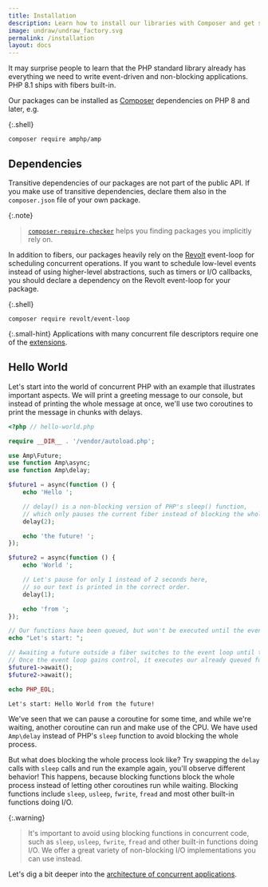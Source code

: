 ```yaml
---
title: Installation
description: Learn how to install our libraries with Composer and get started with important concepts for concurrent PHP.
image: undraw/undraw_factory.svg
permalink: /installation
layout: docs
---
```


It may surprise people to learn that the PHP standard library already has everything we need to write event-driven and
non-blocking applications. PHP 8.1 ships with fibers built-in.

Our packages can be installed as [Composer](https://getcomposer.org/) dependencies on PHP 8 and later, e.g.

{:.shell}
```plain
composer require amphp/amp
```

## Dependencies

Transitive dependencies of our packages are not part of the public API.
If you make use of transitive dependencies, declare them also in the `composer.json` file of your own package.

{:.note}
> [`composer-require-checker`](https://github.com/maglnet/ComposerRequireChecker) helps you finding packages you implicitly rely on.

In addition to fibers, our packages heavily rely on the [Revolt](https://revolt.run) event-loop for scheduling concurrent operations.
If you want to schedule low-level events instead of using higher-level abstractions, such as timers or I/O callbacks, you should declare a
dependency on the Revolt event-loop for your package.

{:.shell}
```plain
composer require revolt/event-loop
```

{:.small-hint}
Applications with many concurrent file descriptors require one of the [extensions](https://revolt.run/extensions).

## Hello World

Let's start into the world of concurrent PHP with an example that illustrates important aspects.
We will print a greeting message to our console, but instead of printing the whole message at once, we'll use two coroutines to print the message in chunks with delays. 

```php
<?php // hello-world.php

require __DIR__ . '/vendor/autoload.php';

use Amp\Future;
use function Amp\async;
use function Amp\delay;

$future1 = async(function () {
    echo 'Hello ';

    // delay() is a non-blocking version of PHP's sleep() function,
    // which only pauses the current fiber instead of blocking the whole process.
    delay(2);

    echo 'the future! ';
});

$future2 = async(function () {
    echo 'World ';

    // Let's pause for only 1 instead of 2 seconds here,
    // so our text is printed in the correct order.
    delay(1);

    echo 'from ';
});

// Our functions have been queued, but won't be executed until the event-loop gains control.
echo "Let's start: ";

// Awaiting a future outside a fiber switches to the event loop until the future is complete.
// Once the event loop gains control, it executes our already queued functions we've passed to async()
$future1->await();
$future2->await();

echo PHP_EOL;
```

```plain
Let's start: Hello World from the future!
```

We've seen that we can pause a coroutine for some time, and while we're waiting, another coroutine can run and make use of the CPU.
We have used `Amp\delay` instead of PHP's `sleep` function to avoid blocking the whole process.

But what does blocking the whole process look like?
Try swapping the `delay` calls with `sleep` calls and run the example again, you'll observe different behavior!
This happens, because blocking functions block the whole process instead of letting other coroutines run while waiting.
Blocking functions include `sleep`, `usleep`, `fwrite`, `fread` and most other built-in functions doing I/O.

{:.warning}
> It's important to avoid using blocking functions in concurrent code, such as `sleep`, `usleep`, `fwrite`, `fread` and other built-in functions doing I/O.
> We offer a great variety of non-blocking I/O implementations you can use instead.

Let's dig a bit deeper into the [architecture of concurrent applications](/architecture).